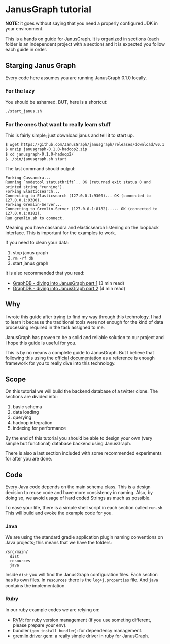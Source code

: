 # JanusGraph tutorial

**NOTE:** it goes without saying that you need a properly configured JDK in your environment.

This is a hands on guide for JanusGraph. It is organized in sections (each folder is an independent project with a section) and it is expected you follow each guide in order.

## Starging Janus Graph

Every code here assumes you are running JanusGraph 0.1.0 locally.

### For the lazy

You should be ashamed. BUT, here is a shortcut:

```bash
./start_janus.sh
```

### For the ones that want to really learn stuff

This is fairly simple; just download janus and tell it to start up.

```bash
$ wget https://github.com/JanusGraph/janusgraph/releases/download/v0.1.0/janusgraph-0.1.0-hadoop2.zip
$ unzip janusgraph-0.1.0-hadoop2.zip 
$ cd janusgraph-0.1.0-hadoop2/
$ ./bin/janusgraph.sh start
```

The last command should output:

```
Forking Cassandra...
Running `nodetool statusthrift`.. OK (returned exit status 0 and printed string "running").
Forking Elasticsearch...
Connecting to Elasticsearch (127.0.0.1:9300)... OK (connected to 127.0.0.1:9300).
Forking Gremlin-Server...
Connecting to Gremlin-Server (127.0.0.1:8182)..... OK (connected to 127.0.0.1:8182).
Run gremlin.sh to connect.
```

Meaning you have cassandra and elasticsearch listening on the loopback interface. This is important for the examples to work.

If you need to clean your data:

1. stop janus graph
1. `rm -rf db`
1. start janus graph

It is also recommended that you read:

* [GraphDB - diving into JanusGraph part 1](https://medium.com/finc-engineering/graph-db-diving-into-janusgraph-part-1f-199b807697d2) (3 min read)
* [GraphDB - diving into JanusGraph part 2](https://medium.com/finc-engineering/graph-db-diving-into-janusgraph-part-2-f4b9cbd967ac) (4 min read)


## Why

I wrote this guide after trying to find my way through this technology. I had to learn it because the traditional tools were not enough for the kind of data processing required in the task assigned to me.

JanusGraph has proven to be a solid and reliable solution to our project and I hope this guide is useful for you.

This is by no means a complete guide to JanusGraph. But I believe that following this using the [official documentation](http://docs.janusgraph.org/latest/) as a reference is enough framework for you to really dive into this technology.

## Scope

On this tutorial we will build the backend database of a twitter clone. The sections are divided into:

1. basic schema
1. data loading
1. querying
1. hadoop integration
1. indexing for performance

By the end of this tutorial you should be able to design your own (very simple but functional) database backend using JanusGraph.

There is also a last section included with some recommended experiments for after you are done.

## Code

Every Java code depends on the main schema class. This is a design decision to reuse code and have more consistency in naming. Also, by doing so, we avoid usage of hard coded Strings as much as possible.

To ease your life, there is a simple shell script in each section called `run.sh`. This will build and evoke the example code for you.

### Java

We are using the standard gradle application plugin naming conventions on Java projects; this means that we have the folders:

```
/src/main/
  dist
  resources
  java
```

Inside `dist` you will find the JanusGraph configuration files. Each section has its own files. In `resources` there is the `log4j.properties` file. And `java` contains the implementation.

### Ruby

In our ruby example codes we are relying on:

* [RVM](https://rvm.io/): for ruby version management (if you use someting different, please prepare your env).
* bundler (`gem install bundler`): for dependency management.
* [gremlin driver gem](https://github.com/marcelocf/gremlin_client): a really simple driver in ruby for JanusGraph.

